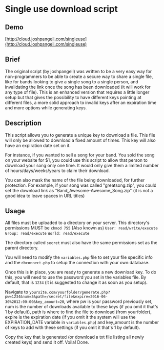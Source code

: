 # Single use download script

## Demo
[http://cloud.joshpangell.com/singleuse](http://cloud.joshpangell.com/singleuse)

## Brief

The original script (by joshpangell) was written to be a very easy way for non-programmers to be able to create a secure way to share a single file, like for bands looking to give a single song to a single person, and invalidating the link once the song has been downloaded (it will work for any type of file). This is an enhanced version that requires a little longer setup but that gives the possibility to have different keys pointing at different files, a more solid approach to invalid keys after an expiration time and more options while generating keys.

## Description

This script allows you to generate a unique key to download a file. This file will only be allowed to download a fixed amount of times. This key will also have an expiration date set on it.

For instance, if you wanted to sell a song for your band. You sold the song on your website for $1, you could use this script to allow that person to download your song only one time. It would only give them a limited number of hours/days/weeks/years to claim their download.

You can also mask the name of the file being downloaded, for further protection. For example, if your song was called "greatsong.zip", you could set the download link as "Band_Awesome-Awesome_Song.zip" (it is not a good idea to leave spaces in URL titles)

## Usage

All files must be uploaded to a directory on your server. 
This directory's permissions MUST be `chmod 755` 
(Also known as) 
`User: read/write/execute`
`Group: read/execute`
`World: read/execute`

The directory called `secret` must also have the same permissions set as the parent directory. 

You will need to modify the `variables.php` file to set your file specific info and the `dbconnect.php` to setup the connection with your own database.

Once this is in place, you are ready to generate a new download key. To do this, you will need to use the password you set in the variables file. By default, that is `1234` (it is suggested to change it as soon as you setup).

Navigate to `yoursite.com/yourfolder/generate.php?pw=1234&num=3&path=/secret/file&expire=2016-06-30%2012:00:00&key_amount=20`, where pw is your password previously set, num is the number of downloads available to these keys (if you omit it that's 1 by default), path is where to find the file to download (from yourfolder), expire is the expiration date (if you omit it the system will use the EXPIRATION_DATE variable in `variables.php`) and key_amount is the number of keys to add with these settings (if you omit it that's 1 by default).

Copy the key that is generated (or download a txt file listing all newly created keys) and send it off. Voila! Done.

